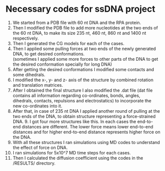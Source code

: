 # Necessary codes for ssDNA project
1. We started from a PDB file with 60 nt DNA and the RPA protein.  
2. Then I modified the PDB file to add more nucleotides at the two ends of the 60 nt DNA, to make its size 235 nt, 460 nt, 860 nt and 1400 nt respectively.  
3. Then I generated the CG models for each of the cases.  
4. Then I applied some pulling forces at two ends of the newly generated DNA, to get desired conformations.  
(sometimes I applied some more forces to other parts of the DNA to get the desired conformation specially for long DNA)  
5. After getting the desired conformations I modified some contacts and some dihedrals.  
6. I modified the x-, y- and z- axis of the structure by combined rotation and translation matrices.
7. After I obtained the final structure I also modified the .dat file (dat file contains all information regarding co-ordinates, bonds, angles, dihedrals, contacts, repulsions and electrostatics) to incorporate the new co-ordinates into it.   
8. After that, in case of 235 nt DNA I applied another round of pulling at the two ends of the DNA, to obtain structure representing a force-strained DNA.  9. I got four more structures like this. In each cases the end-to-end distances are different. The lower force means lower end-to-end distances and for higher end-to-end distance represents higher force on the DNA.  
10. With all these structures I ran simulations using MD codes to understand the effect of force on DNA.  
11. I ran simulations for 5x10^7 MD time steps for each cases.  
12. Then I calculated the diffusion coefficient using the codes in the /RESULTS/ directory.  


